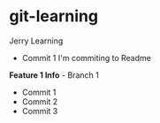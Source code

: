 # git-learning

Jerry Learning

- Commit 1
  I'm commiting to Readme

**Feature 1 Info** - Branch 1

- Commit 1
- Commit 2
- Commit 3
